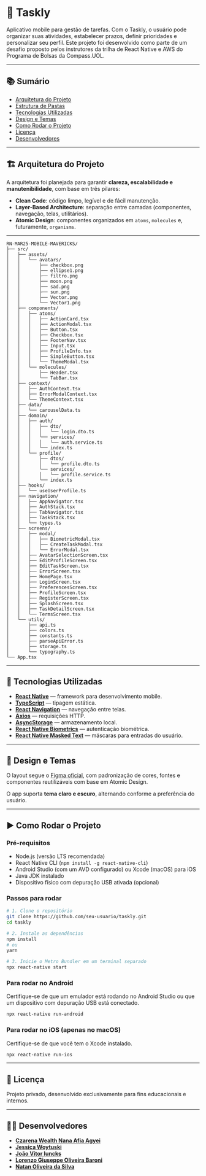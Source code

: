 # 📱 Taskly

Aplicativo mobile para gestão de tarefas. Com o Taskly, o usuário pode organizar suas atividades, estabelecer prazos, definir prioridades e personalizar seu perfil. Este projeto foi desenvolvido como parte de um desafio proposto pelos instrutores da trilha de React Native e AWS do Programa de Bolsas da Compass.UOL.

---

## 📚 Sumário

- [Arquitetura do Projeto](#-arquitetura-do-projeto)
- [Estrutura de Pastas](#-estrutura-de-pastas)
- [Tecnologias Utilizadas](#-tecnologias-utilizadas)
- [Design e Temas](#-design-e-temas)
- [Como Rodar o Projeto](#-como-rodar-o-projeto)
- [Licença](#-licença)
- [Desenvolvedores](#-desenvolvedores)

---

## 🏗️ Arquitetura do Projeto

A arquitetura foi planejada para garantir **clareza, escalabilidade e manutenibilidade**, com base em três pilares:

- **Clean Code**: código limpo, legível e de fácil manutenção.
- **Layer-Based Architecture**: separação entre camadas (componentes, navegação, telas, utilitários).
- **Atomic Design**: componentes organizados em `atoms`, `molecules` e, futuramente, `organisms`.

---

```text
RN-MAR25-MOBILE-MAVERICKS/
├── src/
│   ├── assets/
│   │   └── avatars/
│   │       ├── checkbox.png
│   │       ├── ellipse1.png
│   │       ├── filtro.png
│   │       ├── moon.png
│   │       ├── sad.png
│   │       ├── sun.png
│   │       ├── Vector.png
│   │       └── Vector1.png
│   ├── components/
│   │   ├── atoms/
│   │   │   ├── ActionCard.tsx
│   │   │   ├── ActionModal.tsx
│   │   │   ├── Button.tsx
│   │   │   ├── Checkbox.tsx
│   │   │   ├── FooterNav.tsx
│   │   │   ├── Input.tsx
│   │   │   ├── ProfileInfo.tsx
│   │   │   ├── SimpleButton.tsx
│   │   │   └── ThemeModal.tsx
│   │   └── molecules/
│   │       ├── Header.tsx
│   │       └── TabBar.tsx
│   ├── context/
│   │   ├── AuthContext.tsx
│   │   ├── ErrorModalContext.tsx
│   │   └── ThemeContext.tsx
│   ├── data/
│   │   └── carouselData.ts
│   ├── domain/
│   │   ├── auth/
│   │   │   ├── dto/
│   │   │   │   └── login.dto.ts
│   │   │   └── services/
│   │   │   │   └── auth.service.ts
│   │   │   └── index.ts
│   │   └── profile/
│   │       ├── dtos/
│   │       │   └── profile.dto.ts
│   │       └── services/
│   │       │   └── profile.service.ts
│   │       └── index.ts
│   ├── hooks/
│   │   └── useUserProfile.ts
│   ├── navigation/
│   │   ├── AppNavigator.tsx
│   │   ├── AuthStack.tsx
│   │   ├── TabNavigator.tsx
│   │   ├── TaskStack.tsx
│   │   └── types.ts
│   ├── screens/
│   │   ├── modal/
│   │   │   ├── BiometricModal.tsx
│   │   │   ├── CreateTaskModal.tsx
│   │   │   └── ErrorModal.tsx
│   │   ├── AvatarSelectionScreen.tsx
│   │   ├── EditProfileScreen.tsx
│   │   ├── EditTaskScreen.tsx
│   │   ├── ErrorScreen.tsx
│   │   ├── HomePage.tsx
│   │   ├── LoginScreen.tsx
│   │   ├── PreferencesScreen.tsx
│   │   ├── ProfileScreen.tsx
│   │   ├── RegisterScreen.tsx
│   │   ├── SplashScreen.tsx
│   │   ├── TaskDetailScreen.tsx
│   │   └── TermsScreen.tsx
│   └── utils/
│       ├── api.ts
│       ├── colors.ts
│       ├── constants.ts
│       ├── parseApiError.ts
│       ├── storage.ts
│       └── typography.ts
└── App.tsx
```


---

## 🧰 Tecnologias Utilizadas

- **[React Native](https://reactnative.dev/)** — framework para desenvolvimento mobile.
- **[TypeScript](https://www.typescriptlang.org/)** — tipagem estática.
- **[React Navigation](https://reactnavigation.org/)** — navegação entre telas.
- **[Axios](https://axios-http.com/)** — requisições HTTP.
- **[AsyncStorage](https://react-native-async-storage.github.io/async-storage/)** — armazenamento local.
- **[React Native Biometrics](https://github.com/SelfLender/react-native-biometrics)** — autenticação biométrica.
- **[React Native Masked Text](https://github.com/benhurott/react-native-masked-text)** — máscaras para entradas do usuário.

---

## 🎨 Design e Temas

O layout segue o [Figma oficial](https://www.figma.com/design/4CRUTjHYX89xCfdUhFl8ft/Taskly-UI?node-id=0-1&t=jDE70ppySE29bZ7f-1), com padronização de cores, fontes e componentes reutilizáveis com base em Atomic Design.

O app suporta **tema claro e escuro**, alternando conforme a preferência do usuário.

---

## ▶️ Como Rodar o Projeto

### Pré-requisitos

- Node.js (versão LTS recomendada)
- React Native CLI (`npm install -g react-native-cli`)
- Android Studio (com um AVD configurado) ou Xcode (macOS) para iOS
- Java JDK instalado
- Dispositivo físico com depuração USB ativada (opcional)

### Passos para rodar

```bash
# 1. Clone o repositório
git clone https://github.com/seu-usuario/taskly.git
cd taskly

# 2. Instale as dependências
npm install
# ou
yarn

# 3. Inicie o Metro Bundler em um terminal separado
npx react-native start
```

### Para rodar no Android

Certifique-se de que um emulador está rodando no Android Studio ou que um dispositivo com depuração USB está conectado.

```bash
npx react-native run-android
```

### Para rodar no iOS (apenas no macOS)

Certifique-se de que você tem o Xcode instalado.

```bash
npx react-native run-ios
```

---

## 📝 Licença

Projeto privado, desenvolvido exclusivamente para fins educacionais e internos.

---

## 👨‍💻 Desenvolvedores

- [**Czarena Wealth Nana Afia Agyei**](https://github.com/wealthczarena)  
- [**Jessica Woytuski**](https://github.com/Jessiwoy)  
- [**João Vitor Iuncks**](https://github.com/Iuncks)  
- [**Lorenzo Giuseppe Oliveira Baroni**](https://github.com/lorenzobaroni)  
- [**Natan Oliveira da Silva**](https://github.com/Natan-Oliveira-da-Silva)
